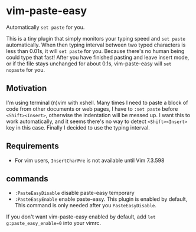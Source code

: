 # vim-paste-easy

Automatically `set paste` for you.

This is a tiny plugin that simply monitors your typing speed and `set paste`
automatically. When then typing interval between two typed characters is less
than 0.01s, it will `set paste` for you. Because there's no human being could
type that fast! After you have finished pasting and leave insert mode, or if
the file stays unchanged for about 0.1s, vim-paste-easy will `set nopaste` for
you.

## Motivation

I'm using terminal (n)vim with xshell. Many times I need to paste a block of
code from other documents or web pages, I have to `:set paste` before
`<Shift><Insert>`, otherwise the indentation will be messed up. I want this to
work automatically, and it seems there's no way to detect `<Shift><Insert>`
key in this case. Finally I decided to use the typing interval.

## Requirements

- For vim users, `InsertCharPre` is not available until Vim 7.3.598

## commands

- `:PasteEasyDisable` disable paste-easy temporary
- `:PasteEasyEnable` enable paste-easy. This plugin is enabled by default,
  This command is only needed after you `PasteEasyDisable`.

If you don't want vim-paste-easy enabled by default, add
`let g:paste_easy_enable=0` into your vimrc.

